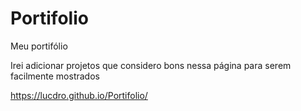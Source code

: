 # Portifolio
Meu portifólio

Irei adicionar projetos que considero bons nessa página para serem facilmente mostrados

https://lucdro.github.io/Portifolio/
